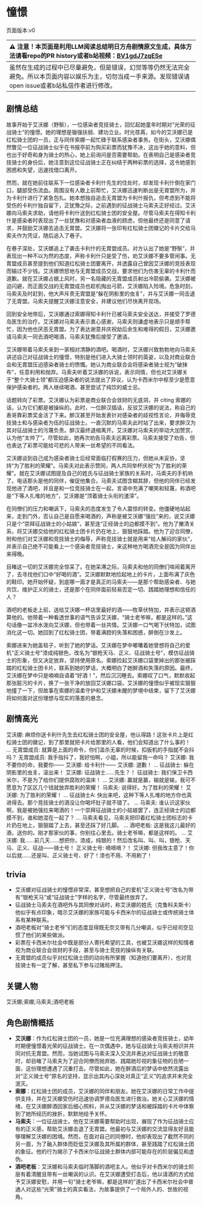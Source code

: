 # 憧憬
页面版本:v0
 

| :warning: 注意！本页面是利用LLM阅读总结明日方舟剧情原文生成，具体方法请看repo的PR history或者b站视频：[BV1gdJ7zqESe](https://www.bilibili.com/video/BV1gdJ7zqESe/)         |
|:----------------------------|
| 虽然在生成的过程中已尽量避免，但是错误，幻觉等等仍然无法完全避免。所以本页面内容以娱乐为主，切勿当成一手来源。发现错误请open issue或者b站私信作者进行修改。|



## 剧情总结
故事开始于艾沃娜（野鬃），一位感染者竞技骑士，回忆起她童年时期对“光荣的征战骑士”的憧憬。她的理想是锄强扶弱、建功立业。时光荏苒，如今的艾沃娜已是红松骑士团的一员，正与同伴索娜一起忙碌于联系感染者事务。在街头，艾沃娜偶然瞥见一位征战骑士似乎在书报亭前为购买彩票而犹豫不决，这出乎她的意料，但也出于好奇和身为骑士的热心，她上前询问是否需要帮助。在表明自己是感染者竞技骑士的身份后，她注意到这位征战骑士正在纠结于两种彩票的选择，这令她感到困惑和失望，迅速找借口离开。

然而，就在她前往联系下一位感染者卡利什先生的住处时，却发现卡利什倒在家门口，腿部受伤流血。周围没有人敢上前帮忙，艾沃娜迅速判断出是无胄盟所为，并为卡利什进行了紧急包扎。她本想独自追击无胄盟为卡利什报仇，但考虑到不能将受伤的卡利什独自留下，正犹豫之际，之前遇到的征战骑士马索夫正好经过。艾沃娜向马索夫求助，请他将卡利什送到红松骑士团的安全屋。尽管马索夫在得知卡利什是感染者时表现出了一丝犹豫和对感染者血液的顾虑，但他最终还是同意了请求，并鼓励艾沃娜去追击无胄盟。艾沃娜将一张印有红松骑士团徽记的卡片交给马索夫作为凭证，随后追入了巷子。

在巷子深处，艾沃娜追上了袭击卡利什的无胄盟成员。对方认出了她是“野鬃”，并表现出一种不以为然的态度，声称卡利什只是受了伤，劝艾沃娜不要多管闲事。无胄盟成员甚至提到他们知道红松骑士团要离开，并透露自己曾因艾沃娜的竞技表现而输过不少钱。艾沃娜愤怒地与无胄盟成员交战，要求他们为伤害无辜的卡利什而道歉。就在艾沃娜占据上风时，另一名隐藏的无胄盟成员射出冷箭偷袭。艾沃娜被迫闪避，而正面交战的无胄盟成员也趁机掏出弓箭，艾沃娜陷入险境。危急时刻，马索夫及时赶到，他大声斥责无胄盟是“躲在阴影里的虫豸”，并与艾沃娜一同击退了无胄盟。马索夫提醒艾沃娜注意安全，并建议他们尽快离开现场。

回到安全地带后，艾沃娜通过索娜得知卡利什已被马索夫安全送达，并接受了罗德岛医生的治疗。艾沃娜对马索夫表示衷心感谢，马索夫则谦虚地表示只是顺手帮忙，因为他也厌恶无胄盟。为了表达谢意并庆祝劫后余生和难得的假日，艾沃娜邀请马索夫一同去酒吧喝酒，马索夫犹豫后接受了邀请。

艾沃娜带着马索夫来到一家相对清静的酒吧。喝酒时，艾沃娜兴致勃勃地向马索夫讲述自己对征战骑士的憧憬，特别是他们进入大骑士领时的英姿，以及对商业联合会和无胄盟压迫感染者骑士的愤慨。她认为商业联合会将感染者骑士视为“破抹布”，任意利用和抛弃。马索夫听着艾沃娜的诉说，表示同情，但也对艾沃娜关于“整个大骑士领”都压迫感染者的说法提出了异议，认为卡西米尔中枢至少是愿意保护感染者的。两人继续喝酒，甚至尝试了纯饮的威士忌。

话题转向了彩票。艾沃娜认为彩票是商业联合会敛财的无底洞，并 citing 索娜的话，认为它们都是被操纵的。此时，一位醉汉插话，反驳艾沃娜的说法，称自己的表哥靠彩票奖金活了下来。醉汉甚至开始发表针对感染者的歧视性言论，并侮辱竞技骑士和与感染者为伍的征战骑士。一直沉默的马索夫此时站了出来，要求醉汉为其对征战骑士的污蔑负责。醉汉最终退缩离开。艾沃娜对马索夫的举动大加赞赏，认为他“太帅了”。尽管如此，她再次劝告马索夫远离彩票。马索夫接受了劝告，但也表达了彩票可能给可悲的人带来一丝希望的不同看法。

艾沃娜谈到自己成为感染者骑士后经常面临打假赛的压力，但她从未妥协，坚持“为了胜利的荣耀”。马索夫对此表示赞同，两人共同举杯庆祝“为了胜利的荣耀”。就在艾沃娜试图提及自己的姓氏与征战骑士家族的关系时，马索夫的手机响了。电话那头是他的同伴，催促他集合。马索夫试图含糊其辞，但他的同伴已经发现他进了酒吧，并且是和一位竞技骑士在一起，言语中充满了嘲笑和轻蔑，称酒吧是“下等人扎堆的地方”，艾沃娜是“顶着骑士头衔的渣滓”。

在同僚们的压力和嘲讽下，马索夫的态度发生了令人震惊的转变。他僵硬地站起来，走到门外，否认自己是自愿来喝酒的，声称是被艾沃娜“强拉”来的，说艾沃娜只是个“崇拜征战骑士的小姑娘”，甚至连“正经骑士的边都摸不到”。他为了撇清关系，将艾沃娜交给他的红松骑士团卡片扔在地上，狠狠地踩踏。他为了迎合同僚，附和他们对艾沃娜和竞技骑士的侮辱，声称竞技骑士就是用来“给人解闷的家伙”，并表示自己绝不可能看上一个感染者竞技骑士，来这种地方喝酒完全是因为同伴出来得晚。

目睹这一切的艾沃娜完全惊呆了。在她呆滞之际，马索夫和他的同僚们喧闹着离开了，去寻找他们口中“好喝的酒”。艾沃娜默默地捡起地上的卡片，上面布满了灰色的鞋印。她开始怀疑，到底哪一面才是真正的马索夫——是那个帮助感染者、与她共饮、维护正义的骑士，还是那个在同伴面前轻易否定一切、践踏她理想和信任的人？

酒吧的老板走上前，送给艾沃娜一杯店里最好的酒——牧草伏特加，并表示这顿酒算他的。他带着一种看透世事的语气告诉艾沃娜，“骑士老爷嘛，都是这样的。”这句话像一盆冷水泼向艾沃娜，但也带着一丝共情。艾沃娜一口气喝下伏特加，试图消化这一切。她回到了红松骑士团，带着满腔的失落和困惑，醉倒在沙发上。

索娜进来为她盖毯子，听到了她的梦话。艾沃娜在梦中嘟囔着她曾想将自己的爱机“正义骑士号”漆成纯银色，改名为“银枪天马、正义、征战骑士号”，模仿征战骑士的形象，但又决定放弃，坚持使用原名。索娜捡起艾沃娜口袋里掉出的那张被踩踏的红松骑士团卡片，联系到她的梦话，大概明白了她醉酒和失落的原因。最终，艾沃娜在梦中只是喃喃自语着“好酒！”，然后沉沉睡去。索娜叹了口气，默默收起那张脏污的卡片，换了一张干净的放回艾沃娜口袋。艾沃娜的憧憬似乎被现实狠狠地撞了一下，但故事在索娜的温柔守护和艾沃娜未醒的梦境中结束，留下了艾沃娜将如何面对这份理想与现实的落差的悬念。
## 剧情高光
艾沃娜: 麻烦你送卡利什先生去红松骑士团的安全屋，他认得路！这张卡片上是红松骑士团的徽记，到了那里就把卡片给那里的人看，他们会知道出了什么事的！
...
无胄盟成员: 就算是上面的命令，你们滥杀无辜的时候，扣扳机的手指就不会抖吗？
无胄盟成员: 我手指抖了，我好怕啊，小姐，所以能留我一命吗？
艾沃娜: 我不要你的命，我要你——
艾沃娜: 给卡利什——
艾沃娜: 道歉！
...
征战骑士: 躲在阴影里的虫豸，滚出来！
艾沃娜: 征战骑士......先生？！
征战骑士: 我们保卫卡西米尔，不是为了给你们提供腐败的温床！
...
艾沃娜: 赢就是赢，输就是输，我可不愿意为了区区几个钱就放弃胜利的荣耀！
马索夫: 说得好。为了胜利的荣耀！
艾沃娜: 为了胜利的荣耀！
...
征战骑士A: 快出来吧，这种下等人扎堆的地方你也真进得去。那个竞技骑士的酒没让你喝坏肚子就不错了。
...
马索夫: 谁认识这家伙啊，我是被她强拉来喝酒的！一个崇拜征战骑士的小姑娘罢了，连正经骑士的边都摸不到，谁和她混在一起了？
...
马索夫看见，马索夫把印着红松骑士团标志的卡片扔在地上，狠狠踏了上去，甚至还踩了好几脚。
...
酒吧老板: 这是我这儿最好的酒，送你的。刚才那家伙的事，你别往心里去。骑士老爷嘛，都是这样的。
...
艾沃娜: 我......前几天......想把你，漆成，纯银的！然后改名叫、叫、叫，银枪、天马、正义、征战——骑士号！
正义骑士号: 嘀嘀嘀？！
艾沃娜: 但我改主意了！你以后就......还是叫、正义骑士号、好了！漆也不用、不用刷了！
## trivia
*   艾沃娜对征战骑士的憧憬非常深，甚至想把自己的爱机“正义骑士号”改名为带有“银枪天马”或“征战骑士”字样的名字，尽管最终放弃了。
*   征战骑士马索夫在酒吧外与其同僚对话时，称艾沃娜的姓氏（克鲁科夫斯卡）他似乎有点印象，暗示艾沃娜的家族可能与卡西米尔的征战骑士或传统骑士体系有某种联系。
*   酒吧老板对“骑士老爷”们的态度显得既无奈又带有几分嘲讽，似乎已经司空见惯了他们的某些做派。
*   彩票在卡西米尔社会中既是部分人寄托希望的工具，也被艾沃娜这样的知情者视为商业联合会敛财的手段，甚至与骑士竞技的操纵有关联。
*   无胄盟的成员似乎对红松骑士团的动向有所掌握（知道他们要离开），也对竞技骑士有一定了解，甚至私下参与过赌局押注。
## 关键人物
艾沃娜;索娜;马索夫;酒吧老板
## 角色剧情概括
-   **艾沃娜**：作为红松骑士团的一员，她是一位充满理想的感染者竞技骑士，幼年时期便憧憬着光荣的征战骑士。在一次偶遇中，她与征战骑士马索夫相识并共同对抗无胄盟。然而，当她试图与马索夫深入交流并表达对征战骑士的敬意时，却目睹了马索夫为了迎合同僚而抛弃她、践踏她珍视的象征物的丑陋一面，这份理想遭遇了沉重打击。尽管如此，她在醉酒后的梦话中依然流露出对“正义骑士号”原名的坚持，显示出其内心深处对真正“正义”的追求并未完全泯灭。
-   **索娜**：红松骑士团的成员，艾沃娜的同伴和朋友。她在艾沃娜的日常工作中提供支持，并在艾沃娜受伤时迅速协调罗德岛医生进行救治。她关心艾沃娜的情绪，在艾沃娜醉酒回家后细心照料，并从艾沃娜的梦话和被踩踏的卡片中体察到了她所经历的挫折，默默地给予关怀。
-   **马索夫**：一位征战骑士。他在艾沃娜需要帮助时出现，展现了作为征战骑士应有的正义感，帮助艾沃娜击退了无胄盟。他最初与艾沃娜的交流显得友好且能够理解艾沃娜的困境。然而，在面对自己的同僚时，他却表现出了截然不同的另一面，为了融入群体而贬低艾沃娜及其所属的群体，甚至践踏了红松骑士团的象征。他的行为揭示了卡西米尔征战骑士群体内部可能存在的阶层偏见和虚伪。
-   **酒吧老板**：艾沃娜和马索夫临时落脚的酒吧主人。他似乎对卡西米尔的骑士阶层有着清醒且带有一丝嘲讽的认识。在艾沃娜遭受打击后，他以请酒的方式给予艾沃娜安慰，并用一句“骑士老爷嘛，都是这样的”道出了卡西米尔社会中普通人对这些“光荣”骑士的真实看法，为故事提供了一个局外人的、世故的视角。